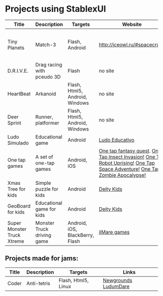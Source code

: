 # Projects using StablexUI



| Title             | Description       | Targets           | Website                    | Links to the stores
| ----------------- | ----------------- | ----------------- | -------------------------- | -------------------------
| Tiny Planets | Match-3 | Flash, Android | http://iceowl.ru/#spacecrush | [Google Play](https://play.google.com/store/apps/details?id=ru.iceowl.TinyPlanets http://iceowl.ru/#spacecrush) [Facebook](https://apps.facebook.com/tinyplanets/) [Vk.com](http://vk.com/app4133955) [Ok.ru](http://www.odnoklassniki.ru/game/tinyspace)
| D.R.I.V.E.   | Drag racing with pceudo 3D | Flash | no site | [Ok.ru](http://ok.ru/game/drive) [Vk.com](http://vk.com/drive.racing)
| HeartBeat | Arkanoid | Flash, Html5, Android, Windows | no site | [Amazon (Android)](http://www.amazon.com/gp/product/B00UAZ8IZY) [Kongregate](http://www.kongregate.com/games/nibb13/heartbeat) [Amazon (Windows)](http://www.amazon.com/gp/product/B00UF1TR12) [Newgrounds](http://www.newgrounds.com/portal/view/654815)
| Deer Sprint | Runner, platformer | Flash, Html5, Android, Windows | no site | [Amazon (Android)](http://www.amazon.com/gp/product/B00U61GXL8) [Kongregate](http://www.kongregate.com/games/nibb13/deer-sprint) [Amazon (Windows)](http://www.amazon.com/gp/product/B00UF1TR12) [Newgrounds](http://www.newgrounds.com/portal/view/654814)
| Ludo Simulado | Educational game | Android | [Ludo Educativo](http://portal.ludoeducativo.com.br/pt/) | [Google Play](https://play.google.com/store/apps/details?id=br.com.ludoeducativo)
| One tap games | A set of one-tap games | Android, iOS | [One tap fantasy quest](http://thecodezone.com/game/onetapfantasyquest.html). [One Tap Insect Invasion!](http://thecodezone.com/game/onetapinsectinvasion.html) [One Tap Robot Uprising!](http://thecodezone.com/game/onetaprobotuprising.html) [One Tap Space Adventure!](http://thecodezone.com/game/onetapspaceadventure.html) [One Tap Zombie Apocalypse!](http://thecodezone.com/game/onetapzombieapocalypse.html) | [AppStore](https://itunes.apple.com/us/app/one-tap-zombie-apocalypse/id942604086) [Google Play](https://play.google.com/store/apps/details?id=com.thecodezone.games.OneTapSpaceAdventure) [Amazon](http://www.amazon.com/gp/product/B00QH429IY) [Nook](http://www.barnesandnoble.com/w/one-tap-insect-invasion-the-code-zone/1120725149?ean=2940147233214&itm=1&usri=2940147233214)
| Xmas Tree for kids | Simple puzzle for kids | Android | [Deity Kids](http://www.deitykids.com/2013/12/xmas-tree-for-kids.html) | [Google Play](https://play.google.com/store/apps/details?id=com.deitykids.XmasTreeKids)
| GeoBoard for kids | Educational game for kids | Android | [Deity Kids](http://www.deitykids.com/2015/09/geoboard-for-kids.html) | [Google Play](https://play.google.com/store/apps/details?id=com.deitykids.XmasTreeKids, [Amazon](http://www.amazon.com/Deity-Kids-GeoBoard-for-kids/dp/B016SGFIJC/))
| Super Monster Truck Xtreme | Monster Truck driving game | Android, iOS, BlackBerry, Flash  | [ilMare games](http://ilmaregames.com.ar/) | [Google.Play](https://play.google.com/store/apps/details?id=ar.com.ilmare.MonsterTruckXtreme2) [iTunes](https://itunes.apple.com/us/app/super-monster-truck-xtreme./id781231515) [BlackBerry App World](https://appworld.blackberry.com/webstore/content/19311590/?lang=en) [Kongregate](http://www.kongregate.com/games/ilmaregames/super-monster-truck-xtreme)



Projects made for jams:
-----------


| Title             | Description       | Targets           | Links
| ----------------- | ----------------- | ----------------- | --------------------------
| Coder | Anti-tetris | Flash, Html5, Linux | [Newgrounds](http://www.newgrounds.com/portal/view/616444) [LudumDare](http://ludumdare.com/compo/ludum-dare-26/?action=preview&uid=20479)
